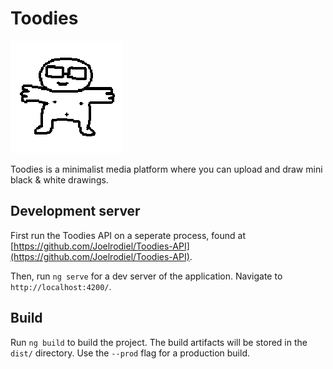 # Toodies

![Toodies logo](src/assets/icons/icon-180x180.png)

Toodies is a minimalist media platform where you can upload and draw mini black & white drawings.

## Development server

First run the Toodies API on a seperate process, found at [https://github.com/Joelrodiel/Toodies-API](https://github.com/Joelrodiel/Toodies-API).

Then, run `ng serve` for a dev server of the application. Navigate to `http://localhost:4200/`.

## Build

Run `ng build` to build the project. The build artifacts will be stored in the `dist/` directory. Use the `--prod` flag for a production build.

